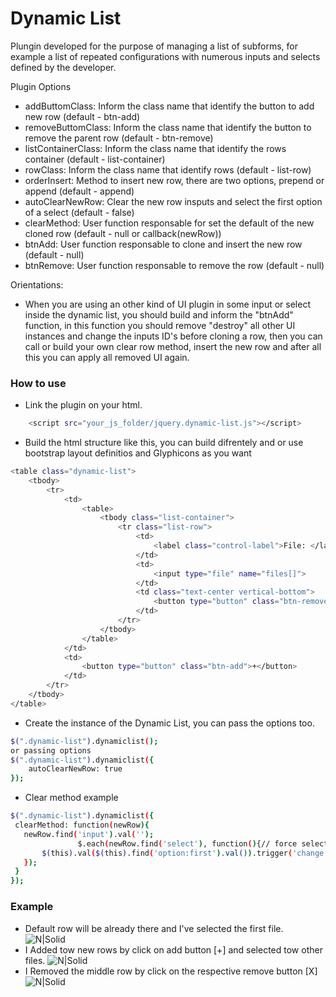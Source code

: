 # Dynamic List

Plungin developed for the purpose of managing a list of subforms, for example a list of repeated configurations with numerous inputs and selects defined by the developer.

Plugin Options
  - addButtomClass: Inform the class name that identify the button to add new row (default - btn-add)
  - removeButtomClass: Inform the class name that identify the button to remove the parent row (default - btn-remove)
  - listContainerClass: Inform the class name that identify the rows container (default - list-container)
  - rowClass: Inform the class name that identify rows (default - list-row)
  - orderInsert: Method to insert new row, there are two options, prepend or append (default - append)
  - autoClearNewRow: Clear the new row insputs and select the first option of a select (default - false)
  - clearMethod: User function responsable for set the default of the new cloned row (default - null or callback(newRow))
  - btnAdd: User function responsable to clone and insert the new row (default - null)
  - btnRemove: User function responsable to remove the row (default - null)

Orientations:
  - When you are using an other kind of UI plugin in some input or select inside the dynamic list, you should build and inform the "btnAdd"  function, in this function you should remove "destroy" all other UI instances and change the inputs ID's before cloning a row, then you can call or build your own clear row method, insert the new row and after all this you can apply all removed UI again.

### How to use
 - Link the plugin on your html.
```sh
    <script src="your_js_folder/jquery.dynamic-list.js"></script>
```
 - Build the html structure like this, you can build difrentely and or use bootstrap layout definitios and Glyphicons as you want
```sh
<table class="dynamic-list">
    <tbody>
        <tr>
        	<td>
        		<table>
        			<tbody class="list-container">
        			    <tr class="list-row">
        				    <td>
        					    <label class="control-label">File: </label>
        				    </td>
            				<td>
            					<input type="file" name="files[]">
            				</td>
        				    <td class="text-center vertical-bottom">
        					    <button type="button" class="btn-remove">X</button>
        				    </td>
        			    </tr>
        		    </tbody>
        		</table>
        	</td>
        	<td>
        		<button type="button" class="btn-add">+</button>
        	</td>
        </tr>
    </tbody>
</table>
```
 - Create the instance of the Dynamic List, you can pass the options too.
```sh
$(".dynamic-list").dynamiclist();
or passing options
$(".dynamic-list").dynamiclist({
    autoClearNewRow: true
});
```
 - Clear method example
 ```sh
$(".dynamic-list").dynamiclist({
  clearMethod: function(newRow){
    newRow.find('input').val('');
				$.each(newRow.find('select'), function(){// force select the first option
        $(this).val($(this).find('option:first').val()).trigger('change');
    });
  }
});
```

### Example

 - Default row will be already there and I've selected the first file.
![N|Solid](http://imageshack.com/a/img922/4738/pa5m1C.png)
 - I Added tow new rows by click on add button [+] and selected tow other files.
![N|Solid](http://imageshack.com/a/img921/1807/oda5qp.png)
 - I Removed the middle row by click on the respective remove button [X]
![N|Solid](http://imageshack.com/a/img922/7136/1oFnMM.png)

